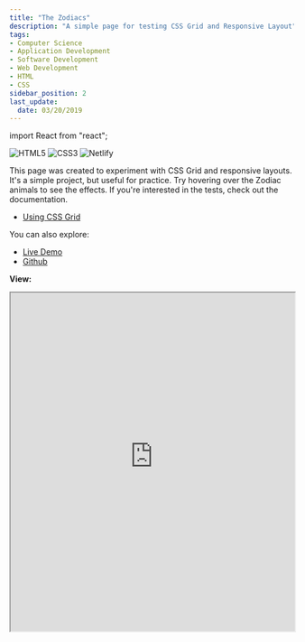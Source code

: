 ```yaml
---
title: "The Zodiacs"
description: "A simple page for testing CSS Grid and Responsive Layout"
tags: 
- Computer Science
- Application Development
- Software Development
- Web Development
- HTML
- CSS
sidebar_position: 2
last_update:
  date: 03/20/2019
---
```


import React from "react";

![HTML5](https://img.shields.io/badge/html5-%23E34F26.svg?style=for-the-badge&logo=html5&logoColor=white) ![CSS3](https://img.shields.io/badge/css3-%231572B6.svg?style=for-the-badge&logo=css3&logoColor=white) 	![Netlify](https://img.shields.io/badge/netlify-%23000000.svg?style=for-the-badge&logo=netlify&logoColor=#00C7B7)

This page was created to experiment with CSS Grid and responsive layouts. It's a simple project, but useful for practice. Try hovering over the Zodiac animals to see the effects. If you're interested in the tests, check out the documentation.

- [Using CSS Grid](/docs/021-Software-Engineering/009-Web-Development/031-CSS-Grid.md#making-it-responsive)

You can also explore:

- [Live Demo](https://superlative-sorbet-87fc0e.netlify.app/) 
- [Github](https://github.com/joseeden/joeden/tree/master/docs/021-Software-Engineering/009-Web-Development/Projects/013-The-Zodiacs) 


**View:** 

<iframe
  src="https://superlative-sorbet-87fc0e.netlify.app/"
  width="100%"
  height="600px"
  style={{ border: "1px solid #ccc" }}
></iframe>


